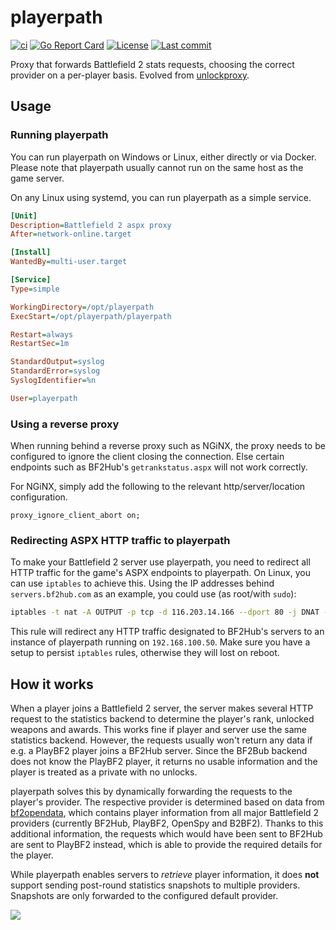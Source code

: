 # playerpath

[![ci](https://img.shields.io/github/actions/workflow/status/cetteup/playerpath/ci.yaml?label=ci)](https://github.com/cetteup/playerpath/actions?query=workflow%3Aci)
[![Go Report Card](https://goreportcard.com/badge/github.com/cetteup/playerpath)](https://goreportcard.com/report/github.com/cetteup/playerpath)
[![License](https://img.shields.io/github/license/cetteup/playerpath)](/LICENSE)
[![Last commit](https://img.shields.io/github/last-commit/cetteup/playerpath)](https://github.com/cetteup/playerpath/commits/main)

Proxy that forwards Battlefield 2 stats requests, choosing the correct provider on a per-player basis. Evolved from [unlockproxy](https://github.com/cetteup/unlockproxy).

## Usage

### Running playerpath

You can run playerpath on Windows or Linux, either directly or via Docker. Please note that playerpath usually cannot run on the same host as the game server.

On any Linux using systemd, you can run playerpath as a simple service.

```ini
[Unit]
Description=Battlefield 2 aspx proxy
After=network-online.target

[Install]
WantedBy=multi-user.target

[Service]
Type=simple

WorkingDirectory=/opt/playerpath
ExecStart=/opt/playerpath/playerpath

Restart=always
RestartSec=1m

StandardOutput=syslog
StandardError=syslog
SyslogIdentifier=%n

User=playerpath
```

### Using a reverse proxy

When running behind a reverse proxy such as NGiNX, the proxy needs to be configured to ignore the client closing the connection. Else certain endpoints such as BF2Hub's `getrankstatus.aspx` will not work correctly.

For NGiNX, simply add the following to the relevant http/server/location configuration.

```
proxy_ignore_client_abort on;
```

### Redirecting ASPX HTTP traffic to playerpath

To make your Battlefield 2 server use playerpath, you need to redirect all HTTP traffic for the game's ASPX endpoints to playerpath. On Linux, you can use `iptables` to achieve this. Using the IP addresses behind `servers.bf2hub.com` as an example, you could use (as root/with `sudo`):

```sh
iptables -t nat -A OUTPUT -p tcp -d 116.203.14.166 --dport 80 -j DNAT --to-destination 192.168.100.50:8080
```

This rule will redirect any HTTP traffic designated to BF2Hub's servers to an instance of playerpath running on `192.168.100.50`. Make sure you have a setup to persist `iptables` rules, otherwise they will lost on reboot.

## How it works

When a player joins a Battlefield 2 server, the server makes several HTTP request to the statistics backend to determine the player's rank, unlocked weapons and awards. This works fine if player and server use the same statistics backend. However, the requests usually won't return any data if e.g. a PlayBF2 player joins a BF2Hub server. Since the BF2Bub backend does not know the PlayBF2 player, it returns no usable information and the player is treated as a private with no unlocks.

playerpath solves this by dynamically forwarding the requests to the player's provider. The respective provider is determined based on data from [bf2opendata](https://github.com/art567/bf2opendata), which contains player information from all major Battlefield 2 providers (currently BF2Hub, PlayBF2, OpenSpy and B2BF2). Thanks to this additional information, the requests which would have been sent to BF2Hub are sent to PlayBF2 instead, which is able to provide the required details for the player.

While playerpath enables servers to _retrieve_ player information, it does **not** support sending post-round statistics snapshots to multiple providers. Snapshots are only forwarded to the configured default provider.

<picture>
  <source media="(prefers-color-scheme: dark)" srcset="https://github.com/user-attachments/assets/d2a01453-55d7-4679-b7f5-cb4c31be74f5">
  <source media="(prefers-color-scheme: light)" srcset="https://github.com/user-attachments/assets/8d25686d-d986-41f7-a965-51cdb4330187">
  <img src="https://github.com/user-attachments/assets/8d25686d-d986-41f7-a965-51cdb4330187">
</picture>


